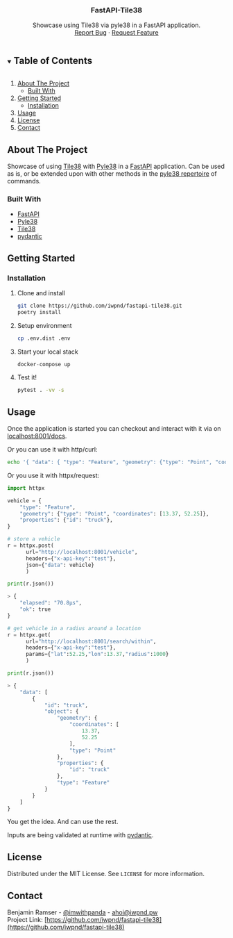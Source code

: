 <br />
<p align="center">
  <h3 align="center">FastAPI-Tile38</h3>

  <p align="center">
    Showcase using Tile38 via pyle38 in a FastAPI application.
    <br />
    <a href="https://github.com/iwpnd/fastapi-tile38/issues">Report Bug</a>
    ·
    <a href="https://github.com/iwpnd/fastapi-tile38/issues">Request Feature</a>
  </p>
</p>

<!-- TABLE OF CONTENTS -->
<details open="open">
  <summary><h2 style="display: inline-block">Table of Contents</h2></summary>
  <ol>
    <li>
      <a href="#about-the-project">About The Project</a>
      <ul>
        <li><a href="#built-with">Built With</a></li>
      </ul>
    </li>
    <li>
      <a href="#getting-started">Getting Started</a>
      <ul>
        <li><a href="#installation">Installation</a></li>
      </ul>
    </li>
    <li><a href="#usage">Usage</a></li>
    <li><a href="#license">License</a></li>
    <li><a href="#contact">Contact</a></li>
  </ol>
</details>

<!-- ABOUT THE PROJECT -->

## About The Project

Showcase of using [Tile38](https://github.com/tidwall/tile38) with [Pyle38](https://github.com/iwpnd/pyle38) in a [FastAPI](https://github.com/tiangolo/fastapi)
application. Can be used as is, or be extended upon with other methods in the [pyle38 repertoire](https://github.com/iwpnd/pyle38#commands) of commands.

### Built With

-   [FastAPI](https://github.com/tiangolo/fastapi)
-   [Pyle38](https://github.com/iwpnd/pyle38)
-   [Tile38](https://github.com/tidwall/tile38)
-   [pydantic](https://github.com/samuelcolvin/pydantic/)

<!-- GETTING STARTED -->

## Getting Started

### Installation

1. Clone and install
    ```sh
    git clone https://github.com/iwpnd/fastapi-tile38.git
    poetry install
    ```
2. Setup environment
    ```sh
    cp .env.dist .env
    ```
3. Start your local stack
    ```python
    docker-compose up
    ```
4. Test it!
    ```sh
    pytest . -vv -s
    ```

## Usage

Once the application is started you can checkout and interact with it via on [localhost:8001/docs](http://localhost:8001/docs).

Or you can use it with http/curl:

```sh
echo '{ "data": { "type": "Feature", "geometry": {"type": "Point", "coordinates": [13.37, 52.25]}, "properties": {"id": "truck"}}}' | http post http://localhost:8001/vehicle x-api-key:test
```

Or you use it with httpx/request:

```python
import httpx

vehicle = {
    "type": "Feature",
    "geometry": {"type": "Point", "coordinates": [13.37, 52.25]},
    "properties": {"id": "truck"},
}

# store a vehicle
r = httpx.post(
      url="http://localhost:8001/vehicle",
      headers={"x-api-key":"test"},
      json={"data": vehicle}
      )

print(r.json())

> {
    "elapsed": "70.8µs",
    "ok": true
}

# get vehicle in a radius around a location
r = httpx.get(
      url="http://localhost:8001/search/within",
      headers={"x-api-key":"test"},
      params={"lat":52.25,"lon":13.37,"radius":1000}
      )

print(r.json())

> {
    "data": [
        {
            "id": "truck",
            "object": {
                "geometry": {
                    "coordinates": [
                        13.37,
                        52.25
                    ],
                    "type": "Point"
                },
                "properties": {
                    "id": "truck"
                },
                "type": "Feature"
            }
        }
    ]
}
```

You get the idea. And can use the rest.

Inputs are being validated at runtime with [pydantic](https://pydantic-docs.helpmanual.io/).

## License

Distributed under the MIT License. See `LICENSE` for more information.

<!-- CONTACT -->

## Contact

Benjamin Ramser - [@imwithpanda](https://twitter.com/imwithpanda) - ahoi@iwpnd.pw  
Project Link: [https://github.com/iwpnd/fastapi-tile38](https://github.com/iwpnd/fastapi-tile38)
